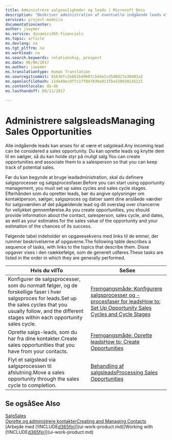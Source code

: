 ```yaml
---
title: Administrere salgsmuligheder og leads | Microsoft Docs
description: "Beskriver administration af eventuelle indgående leads eller salgsmuligheder i Financials og tilknytning af et lead til en sælger for at holde styr på muligt salg."
services: project-madeira
documentationcenter: 
author: jswymer
ms.service: dynamics365-financials
ms.topic: article
ms.devlang: na
ms.tgt_pltfrm: na
ms.workload: na
ms.search.keywords: relationship, prospect
ms.date: 06/06/2017
ms.author: jswymer
ms.translationtype: Human Translation
ms.sourcegitcommit: 81636fc2e661bd9b07c54da1cd5d0d27e30d01a2
ms.openlocfilehash: 11de49ec0ffc1ff847839a913fbe538930145221
ms.contentlocale: da-dk
ms.lasthandoff: 09/11/2017

---
```

# <a name="managing-sales-opportunities"></a><span data-ttu-id="f4c0b-103">Administrere salgsleads</span><span class="sxs-lookup"><span data-stu-id="f4c0b-103">Managing Sales Opportunities</span></span>
<span data-ttu-id="f4c0b-104">Alle indgående leads kan anses for at være et salgslead.</span><span class="sxs-lookup"><span data-stu-id="f4c0b-104">Any incoming lead can be considered a sales opportunity.</span></span> <span data-ttu-id="f4c0b-105">Du kan oprette leads og knytte dem til en sælger, så du kan holde styr på muligt salg.</span><span class="sxs-lookup"><span data-stu-id="f4c0b-105">You can create opportunities and associate them to a salesperson so that you can keep track of potential sales.</span></span>

<span data-ttu-id="f4c0b-106">Før du kan begynde at bruge leadadministration, skal du definere salgsprocesser og salgsprocesfaser.</span><span class="sxs-lookup"><span data-stu-id="f4c0b-106">Before you can start using opportunity management, you must set up sales cycles and sales cycle stages.</span></span> <span data-ttu-id="f4c0b-107">Efterhånden som du opretter leads, bør du angive oplysninger om kontaktperson, sælger, salgsproces og datoer samt dine anslåede værdier for salgsværdien af det pågældende lead og dit overslag over chancerne for vellykket gennemførelse.</span><span class="sxs-lookup"><span data-stu-id="f4c0b-107">As you create opportunities, you should provide information about the contact, salesperson, sales cycle, and dates, as well as your estimates for the sales value of the opportunity and your estimation of the chances of its success.</span></span>

<span data-ttu-id="f4c0b-108">Følgende tabel indeholder en opgavesekvens med links til de emner, der rummer beskrivelserne af opgaverne.</span><span class="sxs-lookup"><span data-stu-id="f4c0b-108">The following table describes a sequence of tasks, with links to the topics that describe them.</span></span> <span data-ttu-id="f4c0b-109">Disse opgaver vises i den raækkefølge, som de generelt udføres.</span><span class="sxs-lookup"><span data-stu-id="f4c0b-109">These tasks are listed in the order in which they are generally performed.</span></span>

| <span data-ttu-id="f4c0b-110">Hvis du vil</span><span class="sxs-lookup"><span data-stu-id="f4c0b-110">To</span></span> | <span data-ttu-id="f4c0b-111">Se</span><span class="sxs-lookup"><span data-stu-id="f4c0b-111">See</span></span> |
| --- | --- |
| <span data-ttu-id="f4c0b-112">Konfigurer de salgsprocesser, som du normalt følger, og de forskellige faser i hver salgsproces for leads.</span><span class="sxs-lookup"><span data-stu-id="f4c0b-112">Set up the sales cycles that you usually follow, and the different stages within each opportunity sales cycle.</span></span> |[<span data-ttu-id="f4c0b-113">Fremgangsmåde: Konfigurere salgsprocesser og -procesfaser for leads</span><span class="sxs-lookup"><span data-stu-id="f4c0b-113">How to: Set Up Opportunity Sales Cycles and Cycle Stages</span></span>](marketing-how-setup-opportunity-sales-cycles-stages.md) |
| <span data-ttu-id="f4c0b-114">Oprette salgs-leads, som du har fra dine kontakter.</span><span class="sxs-lookup"><span data-stu-id="f4c0b-114">Create sales opportunities that you have from your contacts.</span></span> |[<span data-ttu-id="f4c0b-115">Fremgangsmåde: Oprette leads</span><span class="sxs-lookup"><span data-stu-id="f4c0b-115">How to: Create Opportunities</span></span>](marketing-how-create-opportunities.md) |
| <span data-ttu-id="f4c0b-116">Flyt et salgslead via salgsprocessen til afslutning.</span><span class="sxs-lookup"><span data-stu-id="f4c0b-116">Move a sales opportunity through the sales cycle to completion.</span></span> |[<span data-ttu-id="f4c0b-117">Behandling af salgsleads</span><span class="sxs-lookup"><span data-stu-id="f4c0b-117">Processing Sales Opportunities</span></span>](marketing-processing-sales-opportunities.md) |

## <a name="see-also"></a><span data-ttu-id="f4c0b-118">Se også</span><span class="sxs-lookup"><span data-stu-id="f4c0b-118">See Also</span></span>
[<span data-ttu-id="f4c0b-119">Salg</span><span class="sxs-lookup"><span data-stu-id="f4c0b-119">Sales</span></span>](sales-manage-sales.md)  
[<span data-ttu-id="f4c0b-120">Oprette og administrere kontakter</span><span class="sxs-lookup"><span data-stu-id="f4c0b-120">Creating and Managing Contacts</span></span>](marketing-contacts.md)  
<span data-ttu-id="f4c0b-121">[Arbejde med [!INCLUDE[d365fin](includes/d365fin_md.md)]](ui-work-product.md)</span><span class="sxs-lookup"><span data-stu-id="f4c0b-121">[Working with [!INCLUDE[d365fin](includes/d365fin_md.md)]](ui-work-product.md)</span></span>


